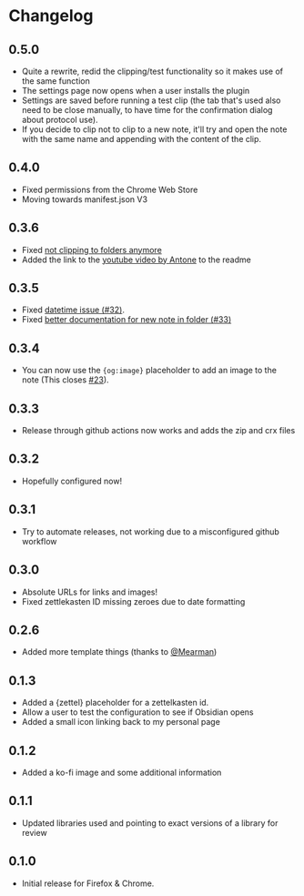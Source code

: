 # Changelog

## 0.5.0

-   Quite a rewrite, redid the clipping/test functionality so it makes use of the same function
-   The settings page now opens when a user installs the plugin
-   Settings are saved before running a test clip (the tab that's used also need to be close manually, to have time for the confirmation dialog about protocol use).
-   If you decide to clip not to clip to a new note, it'll try and open the note with the same name and appending with the content of the clip. 

## 0.4.0

-   Fixed permissions from the Chrome Web Store
-   Moving towards manifest.json V3

## 0.3.6

-   Fixed [not clipping to folders anymore](https://github.com/jplattel/obsidian-clipper/issues/40)
-   Added the link to the [youtube video by Antone](https://www.youtube.com/watch?v=PZnytCMbR-A) to the readme

## 0.3.5

-   Fixed [datetime issue (#32)](https://github.com/jplattel/obsidian-clipper/issues/32).
-   Fixed [better documentation for new note in folder (#33)](https://github.com/jplattel/obsidian-clipper/issues/33)

## 0.3.4

-   You can now use the `{og:image}` placeholder to add an image to the note (This closes [#23](https://github.com/jplattel/obsidian-clipper/issues/23)).

## 0.3.3

-   Release through github actions now works and adds the zip and crx files

## 0.3.2

-   Hopefully configured now!

## 0.3.1 

-   Try to automate releases, not working due to a misconfigured github workflow

## 0.3.0

-   Absolute URLs for links and images!
-   Fixed zettlekasten ID missing zeroes due to date formatting 

## 0.2.6

-   Added more template things (thanks to [@Mearman](https://github.com/Mearman))

## 0.1.3

-   Added a {zettel} placeholder for a zettelkasten id.
-   Allow a user to test the configuration to see if Obsidian opens
-   Added a small icon linking back to my personal page

## 0.1.2

-   Added a ko-fi image and some additional information

## 0.1.1 

-   Updated libraries used and pointing to exact versions of a library for review

## 0.1.0

-   Initial release for Firefox & Chrome.

